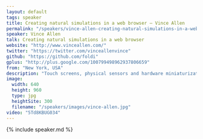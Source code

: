 ```yaml
---
layout: default
tags: speaker
title: Creating natural simulations in a web browser – Vince Allen
permalink: "/speakers/vince-allen-creating-natural-simulations-in-a-web-browser.html"
speaker: Vince Allen
talk: Creating natural simulations in a web browser
website: "http://www.vinceallen.com/"
twitter: "https://twitter.com/vinceallenvince"
github: "https://github.com/foldi"
gplus: "http://plus.google.com/100799498962937806659"
from: "New York, USA"
description: "Touch screens, physical sensors and hardware miniaturization have\ngreatly enhanced the personal connection between ourselves and our\ndigital devices. Mapping physical input to UI/UX, operating systems\nnow simulate natural systems. We swipe, shake, push and pinch as\nwilling participants in a simulation meant to mirror our physical\nworld.\n\nIn this talk, we'll examine in detail the special qualities of natural\nlooking motion and how a simple combination of forces can lure our\nperception. We'll focus specifically on natural coding in a web\nbrowser and how we can overcome the challenges browsers present.\nFinally, we'll look at how applying a natural coding approach to\nprototyping can expand the creative possibilities of the products we\ncreate on both desktop and mobile platforms."
image:
  width: 640
  height: 960
  type: jpg
  heightSite: 300
  filename: "/speakers/images/vince-allen.jpg"
video: "5Td8KBUG034"
---
```


{% include speaker.md %}
